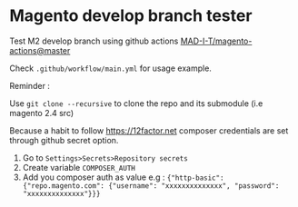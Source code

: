# Magento develop branch tester 

Test M2 develop branch using github actions [MAD-I-T/magento-actions@master](https://github.com/MAD-I-T/magento-actions)

Check `.github/workflow/main.yml` for usage example.


Reminder : 

Use ```git clone --recursive```  to clone the repo and its submodule (i.e magento 2.4 src)

Because a habit to follow https://12factor.net composer credentials are set through github secret option.

1. Go to `Settings>Secrets>Repository secrets`
2. Create variable `COMPOSER_AUTH`
3. Add you composer auth as value e.g :
   `{"http-basic":{"repo.magento.com": {"username": "xxxxxxxxxxxxxx", "password": "xxxxxxxxxxxxxx"}}}`
